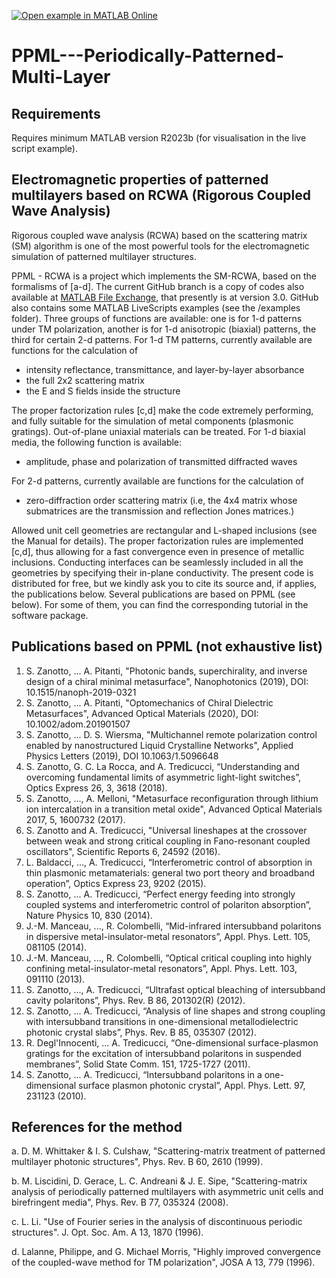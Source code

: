 [![Open example in MATLAB Online][open_in_matlab_button]][optical_critical_live_demo]

# PPML---Periodically-Patterned-Multi-Layer

## Requirements

Requires minimum MATLAB version R2023b (for visualisation in the live script example).

## Electromagnetic properties of patterned multilayers based on RCWA (Rigorous Coupled Wave Analysis)

Rigorous coupled wave analysis (RCWA) based on the scattering matrix (SM) algorithm is one of the most powerful tools for the electromagnetic simulation of patterned multilayer structures.

PPML - RCWA is a project which implements the SM-RCWA, based on the formalisms of [a-d]. The current GitHub branch is a copy of codes also available at [MATLAB File Exchange](https://it.mathworks.com/matlabcentral/fileexchange/55401-ppml-periodically-patterned-multi-layer), that presently is at version 3.0. GitHub also contains some MATLAB LiveScripts examples (see the /examples folder).
Three groups of functions are available: one is for 1-d patterns under TM polarization, another is for 1-d anisotropic (biaxial) patterns, the third for certain 2-d patterns.
For 1-d TM patterns, currently available are functions for the calculation of

- intensity reflectance, transmittance, and layer-by-layer absorbance
- the full 2x2 scattering matrix
- the E and S fields inside the structure

The proper factorization rules [c,d] make the code extremely performing, and fully suitable for the simulation of metal components (plasmonic gratings).
Out-of-plane uniaxial materials can be treated.
For 1-d biaxial media, the following function is available:

- amplitude, phase and polarization of transmitted diffracted waves

For 2-d patterns, currently available are functions for the calculation of

- zero-diffraction order scattering matrix (i.e, the 4x4 matrix whose submatrices are the transmission and reflection Jones matrices.)

Allowed unit cell geometries are rectangular and L-shaped inclusions (see the Manual for details). The proper factorization rules are implemented [c,d], thus allowing for a fast convergence even in presence of metallic inclusions.
Conducting interfaces can be seamlessly included in all the geometries by specifying their in-plane conductivity.
The present code is distributed for free, but we kindly ask you to cite its source and, if applies, the publications below.
Several publications are based on PPML (see below). For some of them, you can find the corresponding tutorial in the software package.

## Publications based on PPML (not exhaustive list)

1. S. Zanotto, ... A. Pitanti, "Photonic bands, superchirality, and inverse design of a chiral minimal metasurface", Nanophotonics (2019), DOI: 10.1515/nanoph-2019-0321
2. S. Zanotto, ... A. Pitanti, "Optomechanics of Chiral Dielectric Metasurfaces", Advanced Optical Materials (2020), DOI: 10.1002/adom.201901507
3. S. Zanotto, ... D. S. Wiersma, "Multichannel remote polarization control enabled by nanostructured Liquid Crystalline Networks", Applied Physics Letters (2019), DOI 10.1063/1.5096648
4. S. Zanotto, G. C. La Rocca, and A. Tredicucci, “Understanding and overcoming fundamental limits of asymmetric light-light switches”, Optics Express 26, 3, 3618 (2018).
5. S. Zanotto, ..., A. Melloni, "Metasurface reconfiguration through lithium ion intercalation in a transition metal oxide", Advanced Optical Materials 2017, 5, 1600732 (2017).
6. S. Zanotto and A. Tredicucci, "Universal lineshapes at the crossover between weak and strong critical coupling in Fano-resonant coupled oscillators", Scientific Reports 6, 24592 (2016).
7. L. Baldacci, ..., A. Tredicucci, “Interferometric control of absorption in thin plasmonic metamaterials: general two port theory and broadband operation”, Optics Express 23, 9202 (2015).
8. S. Zanotto, ... A. Tredicucci, “Perfect energy feeding into strongly coupled systems and interferometric control of polariton absorption”, Nature Physics 10, 830 (2014).
9. J.-M. Manceau, ..., R. Colombelli, “Mid-infrared intersubband polaritons in dispersive metal-insulator-metal resonators”, Appl. Phys. Lett. 105, 081105 (2014).
10. J.-M. Manceau, ..., R. Colombelli, “Optical critical coupling into highly confining metal-insulator-metal resonators”, Appl. Phys. Lett. 103, 091110 (2013).
11. S. Zanotto, ..., A. Tredicucci, “Ultrafast optical bleaching of intersubband cavity polaritons”, Phys. Rev. B 86, 201302(R) (2012).
12. S. Zanotto, ... A. Tredicucci, “Analysis of line shapes and strong coupling with intersubband transitions in one-dimensional metallodielectric photonic crystal slabs”, Phys. Rev. B 85, 035307 (2012).
13. R. Degl'Innocenti, ... A. Tredicucci, “One-dimensional surface-plasmon gratings for the excitation of intersubband polaritons in suspended membranes”, Solid State Comm. 151, 1725-1727 (2011).
14. S. Zanotto, ... A. Tredicucci, “Intersubband polaritons in a one-dimensional surface plasmon photonic crystal”, Appl. Phys. Lett. 97, 231123 (2010).

## References for the method

a.     D. M. Whittaker & I. S. Culshaw, "Scattering-matrix treatment of patterned multilayer photonic structures",
Phys. Rev. B 60, 2610 (1999).

b.    M. Liscidini, D. Gerace, L. C. Andreani & J. E. Sipe, "Scattering-matrix analysis of periodically patterned multilayers with asymmetric unit cells and birefringent media", Phys. Rev. B 77, 035324 (2008).

c.     L. Li. "Use of Fourier series in the analysis of discontinuous periodic structures". J. Opt. Soc. Am. A 13, 1870 (1996).

d.    Lalanne, Philippe, and G. Michael Morris, "Highly improved convergence of the coupled-wave method for TM polarization", JOSA A 13, 779 (1996).

[open_in_matlab_button]: https://www.mathworks.com/images/responsive/global/open-in-matlab-online.svg
[optical_critical_live_demo]: https://matlab.mathworks.com/open/github/v1?repo=zan8simone/PPML---Periodically-Patterned-Multi-Layer&file=examples/live_scripts/optical_critical_demo.mlx

